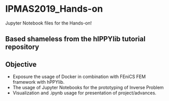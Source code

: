 # IPMAS2019_Hands-on
Jupyter Notebook files for the Hands-on!

## Based shameless from the hIPPYlib tutorial repository
## Objective
* Exposure the usage of Docker in combination with FEniCS FEM framework with hPPYlib.
* The usage of Jupyter Notebooks for the prototyping of Inverse Problem
* Visualization and .ipynb usage for presentation of project/advances.
